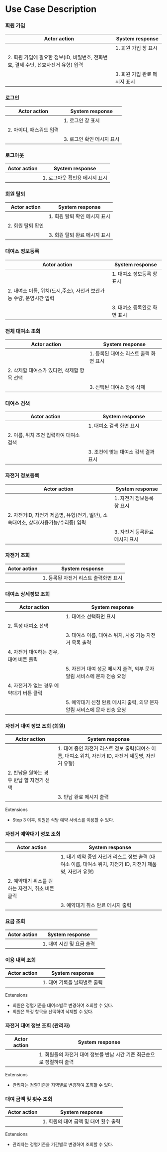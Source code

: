 # Use Case Description

### 회원 가입

| Actor action | System response|
|-----|-----|
|| 1. 회원 가입 창 표시 |
| 2. 회원 가입에 필요한 정보(ID, 비밀번호, 전화번호, 결제 수단, 선호자전거 유형) 입력 ||
|| 3. 회원 가입 완료 메시지 표시 |

### 로그인

| Actor action | System response|
|-----|-----|
|| 1. 로그인 창 표시 |
| 2. 아이디, 패스워드 입력 ||
|| 3. 로그인 확인 메시지 표시 |

### 로그아웃

| Actor action | System response |
|-----|-----|
|| 1. 로그아웃 확인용 메시지 표시 |

### 회원 탈퇴

| Actor action | System response|
|-----|-----|
|| 1. 회원 탈퇴 확인 메시지 표시 |
| 2. 회원 탈퇴 확인 ||
|| 3. 회원 탈퇴 완료 메시지 표시 |

### 대여소 정보등록

| Actor action | System response|
|-----|-----|
|| 1. 대여소 정보등록 창 표시 |
| 2. 대여소 이름, 위치(도시,주소), 자전거 보관가능 수량, 운영시간 입력 ||
|| 3. 대여소 등록완료 화면 표시 |

### 전체 대여소 조회

| Actor action | System response|
|-----|-----|
|| 1. 등록된 대여소 리스트 출력 화면 표시 |
| 2. 삭제할 대여소가 있다면, 삭제할 항목 선택 ||
|| 3. 선택된 대여소 항목 삭제 |

### 대여소 검색

| Actor action | System response|
|-----|-----|
|| 1. 대여소 검색 화면 표시 |
| 2. 이름, 위치 조건 입력하여 대여소 검색 ||
|| 3. 조건에 맞는 대여소 검색 결과 표시 |

### 자전거 정보등록

| Actor action | System response|
|-----|-----|
|| 1. 자전거 정보등록 창 표시 |
| 2. 자전거ID, 자전거 제품명, 유형(전기, 일반), 소속대여소, 상태(사용가능/수리중) 입력 ||
|| 3. 자전거 등록완료 메시지 표시 |

### 자전거 조회

| Actor action | System response|
|-----|-----|
|| 1. 등록된 자전거 리스트 출력화면 표시 |

### 대여소 상세정보 조회

| Actor action | System response|
|-----|-----|
|| 1. 대여소 선택화면 표시 |
| 2. 특정 대여소 선택 ||
|| 3. 대여소 이름, 대여소 위치, 사용 가능 자전거 목록 출력 |
| 4. 자전거 대여하는 경우, 대여 버튼 클릭 ||
|| 5. 자전거 대여 성공 메시지 출력, 외부 문자 알림 서비스에 문자 전송 요청 |
| 4. 자전거가 없는 경우 예약대기 버튼 클릭 ||
|| 5. 예약대기 신청 완료 메시지 출력, 외부 문자 알림 서비스에 문자 전송 요청 |

### 자전거 대여 정보 조회 (회원)

| Actor action | System response|
|-----|-----|
|| 1. 대여 중인 자전거 리스트 정보 출력(대여소 이름, 대여소 위치, 자전거 ID, 자전거 제품명, 자전거 유형) |
| 2. 반납을 원하는 경우 반납 할 자전거 선택 ||
|| 3. 반납 완료 메시지 출력 |
Extensions
- Step 3 이후, 회원은 식당 예약 서비스를 이용할 수 있다.

### 자전거 예약대기 정보 조회

| Actor action | System response|
|-----|-----|
|| 1. 대기 예약 중인 자전거 리스트 정보 출력 (대여소 이름, 대여소 위치, 자전거 ID, 자전거 제품명, 자전거 유형) |
| 2. 예약대기 취소를 원하는 자전거, 취소 버튼 클릭 ||
|| 3. 예약대기 취소 완료 메시지 출력 |

### 요금 조회

| Actor action | System response|
|-----|-----|
|| 1. 대여 시간 및 요금 출력 |

### 이용 내역 조회

| Actor action | System response|
|-----|-----|
|| 1. 대여 기록을 날짜별로 출력 |
Extensions
- 회원은 정렬기준을 대여소별로 변경하여 조회할 수 있다.
- 회원은 특정 항목을 선택하여 삭제할 수 있다.

### 자전거 대여 정보 조회 (관리자)

| Actor action | System response|
|-----|-----|
|| 1. 회원들의 자전거 대여 정보를 반납 시간 기준 최근순으로 정렬하여 출력 |
Extensions
- 관리자는 정렬기준을 지역별로 변경하여 조회할 수 있다.


### 대여 금액 및 횟수 조회

| Actor action | System response|
|-----|-----|
|| 1. 회원의 대여 금액 및 대여 횟수 출력 |
Extensions
- 관리자는 정렬기준을 기간별로 변경하여 조회할 수 있다.